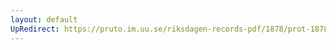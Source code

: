 ```yaml
---
layout: default
UpRedirect: https://pruto.im.uu.se/riksdagen-records-pdf/1878/prot-1878--ak--038/prot-1878--ak--038_042.pdf
---
```

